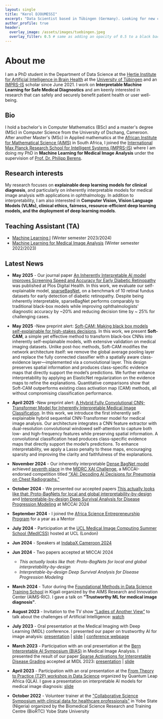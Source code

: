 ```yaml
---
layout: single
title: "Kerol DJOUMESSI"
excerpt: "Data Scientist based in Tübingen (Germany). Looking for new career opportunities."
author_profile: true
header:
  overlay_image: /assets/images/tuebingen.jpeg
  overlay_filter: 0.5 # same as adding an opacity of 0.5 to a black background
---
```

# About me
I am a PhD student in the Department of Data Science at the [Hertie Institute for Artificial Intelligence in Brain Health](https://hertie.ai/data-science/team/members/kerol-djoumessi) at the [University of Tübingen](https://uni-tuebingen.de/en/) and an [IMPRS-IS](https://imprs.is.mpg.de/scholars) scholar since June 2021. I work on __Interpretable Machine Learning for Safe Medical Diagnostics__ and am keenly interested in research that can safely and securely benefit patient health or user well-being.
 
## Bio
I hold a bachelor's in Computer Mathematics (BSc) and a master's degree (MSc) in Computer Science from the University of Dschang, Cameroon. After another Master's (MSc) in Applied mathematics at the [African Institute for Mathematical Science (AIMS)](https://aims.ac.za/) in South Africa, I joined the [International Max Planck Research School for Intelligent Systems (IMPRS-IS)](https://imprs.is.mpg.de) where I am doing my PhD in __Machine Learning for Medical Image Analysis__ under the supervision of [Prof. Dr. Philipp Berens](https://hertie.ai/data-science).

## Research interests
My research focuses on __explainable deep learning models for clinical diagnosis__, and particularly on inherently interpretable models for medical image analysis with applications in ophthalmology. In addition to interpretability, I am also interested in __Computer Vision, Vision Language Models (VLMs), clinical ethics, fairness, resource-efficient deep learning models, and the deployment of deep learning models__. 

## Teaching Assistant (TA)
- [Machine Learning I](https://ovidius.uni-tuebingen.de/ilias3/goto.php?target=crs_4323713&client_id=pr02) (Winter semester 2023/2024)
- [Machine Learning for Medical Image Analysis](https://www.mlmia-unitue.de/teaching/ws22-ml-for-medical-image-analysis-ml4506/) (Winter semester 2022/2023)

## Latest News
- __May 2025__ - Our journal paper [An Inherently Interpretable AI model improves Screening Speed and Accuracy for Early Diabetic Retinopathy](https://journals.plos.org/digitalhealth/article?id=10.1371/journal.pdig.0000831) was published at Plos Digital Health. In this work, we evaluate our self-explainable model, [sparseBagNet](https://proceedings.mlr.press/v227/donteu24a/donteu24a.pdf), on a benchmark of 10 retinal fundus datasets for early detection of diabetic retinopathy. Despite being inherently interpretable, sparseBagNet performs comparably to traditional black-box models while improving ophthalmologists' diagnostic accuracy by ~20% and reducing decision time by ~ 25% for challenging cases.
- __May 2025__ -New preprint alert: [Soft-CAM: Making black box models self-explainable for high-stakes decisions](https://arxiv.org/abs/2505.17748). In this work, we present __Soft-CAM__, a simple yet effective method to transform black-box CNNs into inherently self-explainable models, with extensive validation on medical imaging datasets. Unlike post-hoc methods, Soft-CAM modifies the network architecture itself: we remove the global average pooling layer and replace the fully connected classifier with a spatially aware class-evidence layer—implemented via a convolutional layer. This design preserves spatial information and produces class-specific evidence maps that directly support the model’s predictions. We further enhance interpretability by applying an ElasticNet regularization on the evidence maps to refine the explanations. Quantitative comparisons show that Soft-CAM outperforms existing class activation map (CAM) methods, all without compromising classification performance.
- __April 2025__ -New preprint alert: [A Hybrid Fully Convolutional CNN-Transformer Model for Inherently Interpretable Medical Image Classification](https://arxiv.org/abs/2504.08481). In this work, we introduce the first inherently self-explainable hybrid sequential CNN-Transformer model for medical image analysis. Our architecture integrates a CNN feature extractor with dual-resolution convolutional windowed self-attention to capture both low- and high-frequency features while preserving spatial information. A convolutional classification head produces class-specific evidence maps that directly support the model’s predictions. To enhance interpretability, we apply a Lasso penalty to these maps, encouraging sparsity and improving the clarity and faithfulness of the explanations.

- __November 2024__ - Our inherently interpretable [Dense BagNet model](https://openreview.net/forum?id=us8BFTsWOq) achieved [seventh place](https://www.midrc.org/xai-challenge-2024) in the [MIDRC XAI Challenge](https://qtim-challenges.southcentralus.cloudapp.azure.com/competitions/36/), a MICCAI-endorsed competition titled [“XAI: Decoding AI Decisions for Pneumonia on Chest Radiographs.”](https://qtim-challenges.southcentralus.cloudapp.azure.com/competitions/36/) 
- __October 2024__ - We presented our accepted  papers [This actually looks like that: Proto-BagNets for local and global interpretability-by-design](https://link.springer.com/chapter/10.1007/978-3-031-72117-5_67) and [Interpretable-by-design Deep Survival Analysis for Disease Progression Modeling](https://link.springer.com/chapter/10.1007/978-3-031-72117-5_47) at MICCAI 2024
- __September 2024__ - I joined the [Africa Science Entrepreneurship Program](https://www.sarao.ac.za/news/africa-science-entrepreneurship-program-2024-call-for-technical-mentors/) for a year as a Mentor
- __July 2024__ - Participation at the [UCL Medical Image Computing Summer School (MedICSS)](https://www.ucl.ac.uk/medical-image-computing/ucl-medical-image-computing-summer-school-medicss) hosted at UCL (London) 
- __Jun 2024__ - Speakers at [IndabaX Cameroon 2024]([https://www.indabaxcameroon.org/speakers](https://deeplearningindaba.com/2024/indabax/cameroon/))
- __Jun 2024__ - Two papers accepted at MICCAI 2024
    - _This actually looks like that: Proto-BagNets for local and global interpretability-by-design_
    - _Interpretable-by-design Deep Survival Analysis for Disease Progression Modeling_
- __March 2024__ - Tutor during the [Foundational Methods in Data Science Training School](https://www.google.com/url?sa=t&source=web&rct=j&opi=89978449&url=https://qla.aimsric.org/%3Fevents%3Dfoundational-methods-in-data-science-training-school-2&ved=2ahUKEwjG6OO3xdmFAxUkhP0HHZ4iD_8QFnoECBMQAQ&usg=AOvVaw2DpuHiMg8Qoa8mse70vxwo) in Kigali organized by the AIMS Research and Innovation Center (AIMS-RIC). I gave a talk on __"Trustworthy ML for medical image diagnosis"__.
- __August 2023__ - Invitation to the TV show [“Ladies of Another View”](https://www.bek.news/ladiesofanotherview/2023-08-08/) to talk about the challenges of Artificial Intelligence: [watch](https://www.bek.news/ladiesofanotherview/2023-08-08/)
- __July 2023__ - Oral presentation at the Medical Imaging with Deep Learning (MIDL) conference. I presented our paper on trustworthy AI for image analysis: [presentation](https://www.youtube.com/watch?v=6T5TCBJaYl4) \| [slide](https://drive.google.com/file/d/1-hFD1RZmaPQqI5I80nfRZw6mguuvJ-Qo/view) \| [conference webpage](https://2023.midl.io/program)
- __March 2023__ - Participation with an oral presentation at the [Bern Interpretable AI Symposium (BIAS)](https://www.caim.unibe.ch/about_us/news_and_events/events_2022/bias_symposium/index_eng.html) in Medical Image Analysis. I presented the result of our paper [Sparse Activations for Interpretable Disease Grading](https://openreview.net/forum?id=us8BFTsWOq) accepted at MIDL 2023: [presentation](https://drive.google.com/file/d/1Q7UN_kMoggfK9HKLHMCGLPo7x7Nmpa7k/view) \| [slide](https://drive.google.com/file/d/1EoOElk0CIvV70o1ZCCyZoyJ2elYRoBrf/view)
- __April 2023__ - Participation with an oral presentation at the [From Theory to Practice (T2P) workshop in Data Science](https://qla.aimsric.org/?events=theory-to-practice-t2p-2022) organized by Quantum Leap Africa (QLA). I gave a presentation on interpretable AI models for medical image diagnosis: [slide](https://drive.google.com/file/d/1ucH40izWpzQuHvS5R2lGWTmvwvpe2_oL/view)
- __October 2022__ - Volunteer trainer at the ["Collaborative Science Symposium with clinical data for healthcare professionals"](https://biortc.com/biortc-summer-school-2023-advancing-bioimaging-and-open-hardware-training-in-africa/) in Yobe
State (Nigeria) organized by the Biomedical Science Research and Training Centre (BioRTC) Yobe State University

